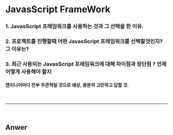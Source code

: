 # JavasScript FrameWork

### 1. JavasScript 프레임워크를 사용하는 것과 그 선택을 한 이유.

### 2. 프로젝트를 진행할때 어떤 JavasScript 프레임워크를 선택할것인지? 그 이유는?

### 3. 최근 사용되는 JavasScript 프레임워크에 대해 차이점과 장단점 ? 언제 어떻게 사용해야 할지

#### 엔지니어마다 전부 주관적일 것으로 예상, 충분히 고민하고 답할 것.

<br>

---

<br>

## Anwer
